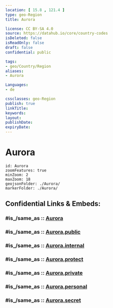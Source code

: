 ```yaml
---
location: [ 15.8 , 121.4 ] 
type: geo-Region
title: Aurora

license: CC BY-SA 4.0
source: https://datahub.io/core/country-codes
isDeleted: false
isReadOnly: false
draft: false
confidential: public

tags:
- geo/Country/Region
aliases:
- Aurora

Languages:
- de

cssclasses: geo-Region
publish: true
linkTitle: 
keywords: 
layout: 
publishDate: 
expiryDate: 
---
```


# Aurora

```leaflet
id: Aurora
zoomFeatures: true 
minZoom: 2 
maxZoom: 18
geojsonFolder: ./Aurora/
markerFolder: ./Aurora/
```


## Confidential Links & Embeds: 

### #is_/same_as :: [Aurora](/_Standards/Earth/Continent/Asia/Asia~South~East/Malay_Archipelago/Philippines/Regions~Philippines/Aurora.md) 

### #is_/same_as :: [Aurora.public](/_public/Earth/Continent/Asia/Asia~South~East/Malay_Archipelago/Philippines/Regions~Philippines/Aurora.public.md) 

### #is_/same_as :: [Aurora.internal](/_internal/Earth/Continent/Asia/Asia~South~East/Malay_Archipelago/Philippines/Regions~Philippines/Aurora.internal.md) 

### #is_/same_as :: [Aurora.protect](/_protect/Earth/Continent/Asia/Asia~South~East/Malay_Archipelago/Philippines/Regions~Philippines/Aurora.protect.md) 

### #is_/same_as :: [Aurora.private](/_private/Earth/Continent/Asia/Asia~South~East/Malay_Archipelago/Philippines/Regions~Philippines/Aurora.private.md) 

### #is_/same_as :: [Aurora.personal](/_personal/Earth/Continent/Asia/Asia~South~East/Malay_Archipelago/Philippines/Regions~Philippines/Aurora.personal.md) 

### #is_/same_as :: [Aurora.secret](/_secret/Earth/Continent/Asia/Asia~South~East/Malay_Archipelago/Philippines/Regions~Philippines/Aurora.secret.md)

